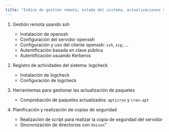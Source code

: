 ```yaml
---
title: "Índice de gestión remota, estado del sistema, actualizaciones y copias de seguridad
---
```


1. Gestión remota usando ssh  

    * Instalación de openssh
    * Configuración del servidor openssh
    * Configuración y uso del cliente openssh: `ssh`, `scp`, ...
    * Autentificación basada en clave pública
    * Autentificación usuando Kerberos

2. Registro de actividades del sistema: logcheck  

    * Instalación de logcheck
    * Configuración de logcheck  

3. Herramientas para gestionar las actualización de paquetes  

    * Comprobación de paquetes actualizados: `apticron` y `cron-apt`  

4. Planificación y realización de copias de seguridad  

    * Realización de script para realizar la copia de seguridad del servidor
    * Sincronización de directorios con `Unison`"